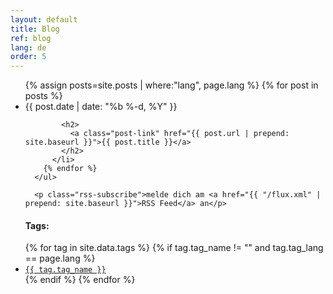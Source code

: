 ```yaml
---
layout: default
title: Blog
ref: blog
lang: de
order: 5
---
```


<div class="home">

  <div class="column-left">
      <ul class="post-list">
        {% assign posts=site.posts | where:"lang", page.lang %}
        {% for post in posts %}
          <li>
            <span class="post-meta">{{ post.date | date: "%b %-d, %Y" }}</span>

            <h2>
              <a class="post-link" href="{{ post.url | prepend: site.baseurl }}">{{ post.title }}</a>
            </h2>
          </li>
        {% endfor %}
      </ul>

      <p class="rss-subscribe">melde dich am <a href="{{ "/flux.xml" | prepend: site.baseurl }}">RSS Feed</a> an</p>
  </div>
  <div class="column-right">
      <ul>
          <h4>Tags:</h4>
          {% for tag in site.data.tags %}
            {% if tag.tag_name != "" and tag.tag_lang == page.lang %}
              <li>
                  <a href="{{ site.baseurl }}/tag/{{ tag.tag_name }}"><code class="highligher-rouge"><nobr>{{ tag.tag_name }}</nobr></code></a>&nbsp;
              </li>
            {% endif %}
          {% endfor %}
      </ul>
  </div>

</div>
